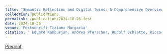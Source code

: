 ```yaml
---
title: "Semantic Reflection and Digital Twins: A Comprehensive Overview"
collection: publications
permalink: /publication/2024-10-26-fest
date: 2024-10-26
venue: 'Festschrift Tiziana Margaria'
citation: ' Eduard Kamburjan, Andrea Pferscher, Rudolf Schlatte, Riccardo Sieve, Silvia Lizeth Tapia Tarifa, Einar Broch Johnsen. (2024). <b>The Combined Power of Research, Education, and Dissemination.</b>. LNCS 15240. Springer.'
---
```


[Preprint](/files/fest4.pdf)